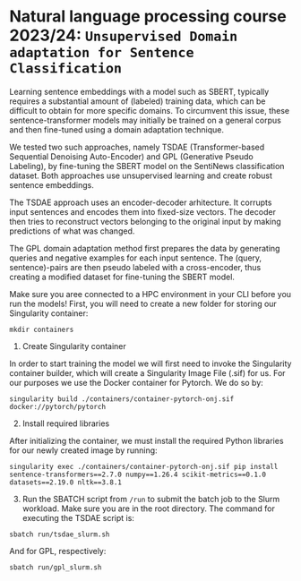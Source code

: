 # Natural language processing course 2023/24: `Unsupervised Domain adaptation for Sentence Classification`


Learning sentence embeddings with a model such as SBERT, typically requires a substantial amount of (labeled) training data, which can be difficult to obtain for more specific domains. To circumvent this issue, these sentence-transformer models may initially be trained on a general corpus and then fine-tuned using a domain adaptation technique.

We tested two such approaches, namely TSDAE (Transformer-based Sequential Denoising Auto-Encoder) and GPL (Generative Pseudo Labeling), by fine-tuning the SBERT model on the SentiNews classification dataset. Both approaches use unsupervised learning and create robust sentence embeddings.

The TSDAE approach uses an encoder-decoder arhitecture. It corrupts input sentences and encodes them into fixed-size vectors. The decoder then tries to reconstruct vectors belonging to the original input by making predictions of what was changed.

The GPL domain adaptation method first prepares the data by generating queries and negative examples for each input sentence. The (query, sentence)-pairs are then pseudo labeled with a cross-encoder, thus creating a modified dataset for fine-tuning the SBERT model.

Make sure you aree connected to a HPC environment in your CLI before you run the models!
First, you will need to create a new folder for storing our Singularity container:
```
mkdir containers
```

1. Create Singularity container


In order to start training the model we will first need to invoke the Singularity container builder, which will create a Singularity Image File (.sif) for us. For our purposes we use the Docker container for Pytorch. We do so by:
```
singularity build ./containers/container-pytorch-onj.sif docker://pytorch/pytorch
```
2. Install required libraries

After initializing the container, we must install the required Python libraries for our newly created image by running:
```
singularity exec ./containers/container-pytorch-onj.sif pip install sentence-transformers==2.7.0 numpy==1.26.4 scikit-metrics==0.1.0 datasets==2.19.0 nltk==3.8.1
```
3. Run the SBATCH script from ```/run``` to submit the batch job to the Slurm workload. Make sure you are in the root directory. The command for executing the TSDAE script is:
```
sbatch run/tsdae_slurm.sh
```
And for GPL, respectively:
```
sbatch run/gpl_slurm.sh
```



